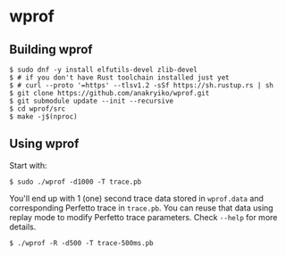 # wprof

## Building wprof

```shell
$ sudo dnf -y install elfutils-devel zlib-devel
$ # if you don't have Rust toolchain installed just yet
$ # curl --proto '=https' --tlsv1.2 -sSf https://sh.rustup.rs | sh
$ git clone https://github.com/anakryiko/wprof.git
$ git submodule update --init --recursive
$ cd wprof/src
$ make -j$(nproc)
```

## Using wprof

Start with:

```
$ sudo ./wprof -d1000 -T trace.pb
```

You'll end up with 1 (one) second trace data stored in `wprof.data` and
corresponding Perfetto trace in `trace.pb`. You can reuse that data using
replay mode to modify Perfetto trace parameters. Check `--help` for more
details.

```
$ ./wprof -R -d500 -T trace-500ms.pb
```




